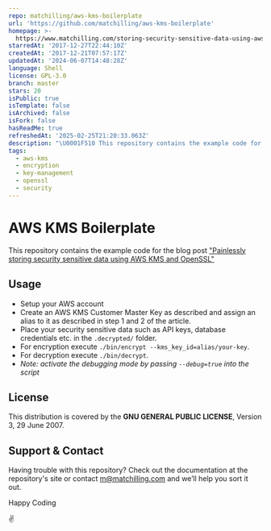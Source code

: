 ```yaml
---
repo: matchilling/aws-kms-boilerplate
url: 'https://github.com/matchilling/aws-kms-boilerplate'
homepage: >-
  https://www.matchilling.com/storing-security-sensitive-data-using-aws-kms-and-openssl/
starredAt: '2017-12-27T22:44:10Z'
createdAt: '2017-12-21T07:57:17Z'
updatedAt: '2024-06-07T14:48:28Z'
language: Shell
license: GPL-3.0
branch: master
stars: 20
isPublic: true
isTemplate: false
isArchived: false
isFork: false
hasReadMe: true
refreshedAt: '2025-02-25T21:20:33.063Z'
description: "\U0001F510 This repository contains the example code for the blog post \"Painlessly storing security sensitive data using AWS KMS and OpenSSL\""
tags:
  - aws-kms
  - encryption
  - key-management
  - openssl
  - security
---
```


# AWS KMS Boilerplate
This repository contains the example code for the blog post ["Painlessly storing security sensitive data using AWS KMS and OpenSSL"](https://www.matchilling.com/storing-security-sensitive-data-using-aws-kms-and-openssl/)

## Usage
- Setup your AWS account
- Create an AWS KMS Customer Master Key as described and assign an alias to it as described in step 1 and 2 of the article.
- Place your security sensitive data such as API keys, database credentials etc. in the `.decrypted/` folder.
- For encryption execute `./bin/encrypt --kms_key_id=alias/your-key`.
- For decryption execute `./bin/decrypt`.
- *Note: activate the debugging mode by passing `--debug=true` into the script*

## License
This distribution is covered by the **GNU GENERAL PUBLIC LICENSE**, Version 3, 29 June 2007.

## Support & Contact
Having trouble with this repository? Check out the documentation at the repository's site or contact m@matchilling.com and we’ll help you sort it out.

Happy Coding

:v:
